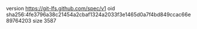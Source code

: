 version https://git-lfs.github.com/spec/v1
oid sha256:4fe3796a38c21454a2cbaf1324a2033f3e1465d0a7f4bd849ccac66e89764203
size 3587
